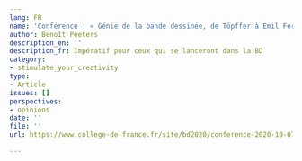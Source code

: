 ```yaml
---
lang: FR
name: 'Conférence : « Génie de la bande dessinée, de Töpffer à Emil Ferris »'
author: Benoît Peeters
description_en: ''
description_fr: Impératif pour ceux qui se lanceront dans la BD
category:
- stimulate_your_creativity
type:
- Article
issues: []
perspectives:
- opinions
date: ''
file: ''
url: https://www.college-de-france.fr/site/bd2020/conference-2020-10-07-19h00.htm

---
```

